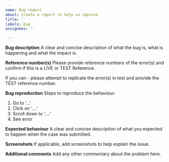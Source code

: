 ```yaml
---
name: Bug report
about: Create a report to help us improve
title: ''
labels: bug
assignees: ''

---
```


**Bug description**
A clear and concise description of what the bug is, what is happening and what the impact is.

 

**Reference number(s)**
Please provide reference numbers of the error(s) and confirm if this is a LIVE or TEST Reference.

 

If you can - please attempt to replicate the error(s) in test and provide the TEST reference number.

 

**Bug reproduction**
Steps to reproduce the behaviour:
1. Go to '...'
2. Click on '....'
3. Scroll down to '....'
4. See error

 

**Expected behaviour**
A clear and concise description of what you expected to happen when the case was submitted.

 

**Screenshots**
If applicable, add screenshots to help explain the issue.

 

**Additional comments**
Add any other commentary about the problem here.
